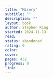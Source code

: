 ```yaml
---
title: "Misery"
subtitle: ""
description: ""
layout: book
author: Stephen King
started: 2024-11-13
read:
status: abandoned
rating: 0
color:
cover:
pages: 432
progress: 0
link:
---
```


